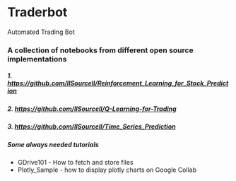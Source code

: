 # Traderbot
Automated Trading Bot

### A collection of notebooks from different open source implementations
#####  1.  https://github.com/llSourcell/Reinforcement_Learning_for_Stock_Prediction
#####  2.  https://github.com/llSourcell/Q-Learning-for-Trading
#####  3.  https://github.com/llSourcell/Time_Series_Prediction 

#####  Some always needed tutorials
- GDrive101 - How to fetch and store files
- Plotly_Sample - how to display plotly charts on Google Collab
